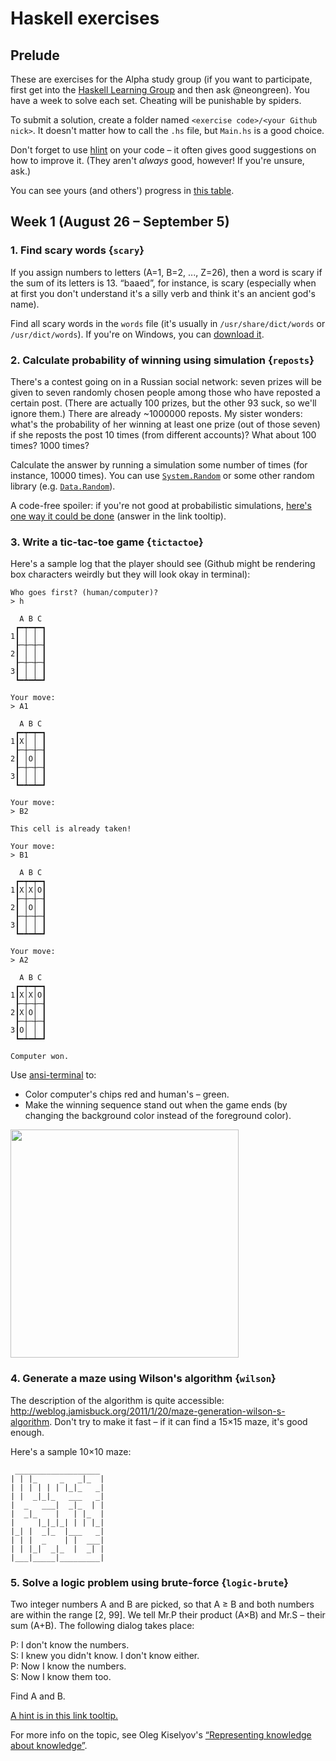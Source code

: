 # Haskell exercises

## Prelude

These are exercises for the Alpha study group (if you want to participate, first get into the [Haskell Learning Group](https://github.com/haskell-learning-group/haskell-learning-group) and then ask @neongreen). You have a week to solve each set. Cheating will be punishable by spiders.

To submit a solution, create a folder named `<exercise code>/<your Github nick>`. It doesn't matter how to call the `.hs` file, but `Main.hs` is a good choice.

Don't forget to use [hlint](https://github.com/ndmitchell/hlint) on your code – it often gives good suggestions on how to improve it. (They aren't *always* good, however! If you're unsure, ask.)

You can see yours (and others') progress in [this table](https://docs.google.com/spreadsheets/d/1PEF7K42M-cq1XgiAaqwf-XLeJP2wo3Dc8pU3SsD_R8s/edit?usp=sharing).

## Week 1 (August 26 – September 5)

### 1. Find scary words {`scary`}

If you assign numbers to letters (A=1, B=2, ..., Z=26), then a word is scary if the sum of its letters is 13. “baaed”, for instance, is scary (especially when at first you don't understand it's a silly verb and think it's an ancient god's name).

Find all scary words in the `words` file (it's usually in `/usr/share/dict/words` or `/usr/dict/words`). If you're on Windows, you can [download it](https://raw.githubusercontent.com/eneko/data-repository/master/data/words.txt).

### 2. Calculate probability of winning using simulation {`reposts`}

There's a contest going on in a Russian social network: seven prizes will be given to seven randomly chosen people among those who have reposted a certain post. (There are actually 100 prizes, but the other 93 suck, so we'll ignore them.) There are already ~1000000 reposts. My sister wonders: what's the probability of her winning at least one prize (out of those seven) if she reposts the post 10 times (from different accounts)? What about 100 times? 1000 times?

Calculate the answer by running a simulation some number of times (for instance, 10000 times). You can use [`System.Random`](https://hackage.haskell.org/package/random/docs/System-Random.html) or some other random library (e.g. [`Data.Random`](https://hackage.haskell.org/package/random-fu/docs/Data-Random.html)).

A code-free spoiler: if you're not good at probabilistic simulations, <a href="#" title="You can assume that sister's reposts have numbers 1–N, then then generate 7 random numbers between 1 and 1000000+N and check that at least one of them is between 1 and N. Make sure that generated numbers aren't equal."> here's one way it could be done</a> (answer in the link tooltip).

### 3. Write a tic-tac-toe game {`tictactoe`}

Here's a sample log that the player should see (Github might be rendering box characters weirdly but they will look okay in terminal):

~~~
Who goes first? (human/computer)?
> h

  A B C
 ┏━┯━┯━┓
1┃ │ │ ┃
 ┠─┼─┼─┨
2┃ │ │ ┃
 ┠─┼─┼─┨
3┃ │ │ ┃
 ┗━┷━┷━┛

Your move:
> A1

  A B C
 ┏━┯━┯━┓
1┃X│ │ ┃
 ┠─┼─┼─┨
2┃ │O│ ┃
 ┠─┼─┼─┨
3┃ │ │ ┃
 ┗━┷━┷━┛

Your move:
> B2

This cell is already taken!

Your move:
> B1

  A B C
 ┏━┯━┯━┓
1┃X│X│O┃
 ┠─┼─┼─┨
2┃ │O│ ┃
 ┠─┼─┼─┨
3┃ │ │ ┃
 ┗━┷━┷━┛

Your move:
> A2

  A B C
 ┏━┯━┯━┓
1┃X│X│O┃
 ┠─┼─┼─┨
2┃X│O│ ┃
 ┠─┼─┼─┨
3┃O│ │ ┃
 ┗━┷━┷━┛

Computer won.
~~~

Use [ansi-terminal](https://hackage.haskell.org/package/ansi-terminal) to:

* Color computer's chips red and human's – green.
* Make the winning sequence stand out when the game ends (by changing the background color instead of the foreground color).

<img src="http://i.imgur.com/GsJ3yP6.png" width="365">

### 4. Generate a maze using Wilson's algorithm {`wilson`}

The description of the algorithm is quite accessible: http://weblog.jamisbuck.org/2011/1/20/maze-generation-wilson-s-algorithm. Don't try to make it fast – if it can find a 15×15 maze, it's good enough.

Here's a sample 10×10 maze:

```
 ___________________
| | |_     _   _|_  |
| | | | | | |_|_   _|
| |  _|_|_   ___   _|
|  _   ___|  _|_  | |
|  _|_    |   | |_  |
|     |_|_|_| | | |_|
|_| |  _|_  |___   _|
| | |  _    | |  ___|
| | |_|  _|_  |  _| |
|___|_____|_________|

```

### 5. Solve a logic problem using brute-force {`logic-brute`}

Two integer numbers A and B are picked, so that A ≥ B and both numbers are within the range [2, 99]. We tell Mr.P their product (A×B) and Mr.S – their sum (A+B). The following dialog takes place:

P: I don't know the numbers.  
S: I knew you didn't know. I don't know either.  
P: Now I know the numbers.  
S: Now I know them too.  

Find A and B.

<a href="#" title="“I knew you didn't know” means that in every possible world consistent with what S knows about the numbers, there are several possible worlds for P. For instance, let's say that the numbers are 4 and 4. The possible worlds for S are (6,2), (5,3), and (4,4). In the case of (6,2) P wouldn't know the numbers, because 12 (i.e. the only thing that P knows) can mean both 6×2 and 4×3. However, in the case of (5,3) P would know the numbers (because only (5,3) gives 15). Hence, S can't be sure that P doesn't know the numbers. Therefore, the numbers aren't (4,4). By applying bruteforce to all possible pairs, and modelling knowledge, the problem can be solved.">A hint is in this link tooltip.</a>

For more info on the topic, see Oleg Kiselyov's [“Representing knowledge about knowledge”](http://okmij.org/ftp/Algorithms.html#mr-s-p).
